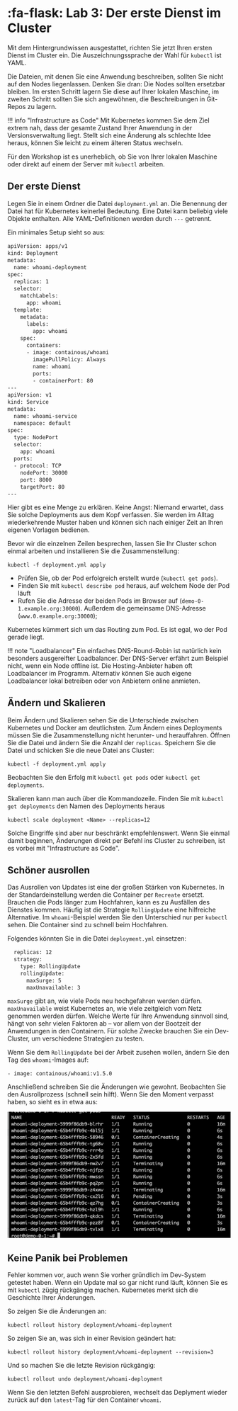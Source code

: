 # :fa-flask: Lab 3: Der erste Dienst im Cluster

Mit dem Hintergrundwissen ausgestattet, richten Sie jetzt Ihren ersten Dienst im Cluster ein. Die Auszeichnungssprache der Wahl für `kubectl` ist YAML.

Die Dateien, mit denen Sie eine Anwendung beschreiben, sollten Sie nicht auf den Nodes liegenlassen. Denken Sie dran: Die Nodes sollten ersetzbar bleiben.
Im ersten Schritt lagern Sie diese auf Ihrer lokalen Maschine, im zweiten Schritt sollten Sie sich angewöhnen, die Beschreibungen in Git-Repos zu lagern.

!!! info "Infrastructure as Code"
    Mit Kubernetes kommen Sie dem Ziel extrem nah, dass der gesamte Zustand Ihrer Anwendung in der Versionsverwaltung liegt. Stellt sich eine Änderung als schlechte Idee heraus, können Sie leicht zu einem älteren Status wechseln.

Für den Workshop ist es unerheblich, ob Sie von Ihrer lokalen Maschine oder direkt auf einem der Server mit `kubectl` arbeiten.

## Der erste Dienst

Legen Sie in einem Ordner die Datei `deployment.yml` an. Die Benennung der Datei hat für Kubernetes keinerlei Bedeutung. Eine Datei kann beliebig viele Objekte enthalten. Alle YAML-Definitionen werden durch `---` getrennt.

Ein minimales Setup sieht so aus:

```
apiVersion: apps/v1
kind: Deployment
metadata:
  name: whoami-deployment
spec:
  replicas: 1
  selector:
    matchLabels:
      app: whoami
  template:
    metadata:
      labels:
        app: whoami
    spec:
      containers:
      - image: containous/whoami
        imagePullPolicy: Always
        name: whoami
        ports:
        - containerPort: 80
---
apiVersion: v1
kind: Service
metadata:
  name: whoami-service
  namespace: default
spec:
  type: NodePort
  selector:
    app: whoami
  ports:
  - protocol: TCP
    nodePort: 30000
    port: 8000
    targetPort: 80
---
```

Hier gibt es eine Menge zu erklären. Keine Angst: Niemand erwartet, dass Sie solche Deployments aus dem Kopf verfassen. Sie werden im Alltag wiederkehrende Muster haben und können sich nach einiger Zeit an Ihren eigenen Vorlagen bedienen.

Bevor wir die einzelnen Zeilen besprechen, lassen Sie Ihr Cluster schon einmal arbeiten und installieren Sie die Zusammenstellung:

```
kubectl -f deployment.yml apply
```

* Prüfen Sie, ob der Pod erfolgreich erstellt wurde (`kubectl get pods`).
* Finden Sie mit `kubectl describe pod` heraus, auf welchem Node der Pod läuft
* Rufen Sie die Adresse der beiden Pods im Browser auf (`demo-0-1.example.org:30000`). Außerdem die gemeinsame DNS-Adresse (`www.0.example.org:30000`);

Kubernetes kümmert sich um das Routing zum Pod. Es ist egal, wo der Pod gerade liegt.

!!! note "Loadbalancer"
    Ein einfaches DNS-Round-Robin ist natürlich kein besonders ausgereifter Loadbalancer. Der DNS-Server erfährt zum Beispiel nicht, wenn ein Node offline ist. Die Hosting-Anbieter haben oft Loadbalancer im Programm. Alternativ können Sie auch eigene Loadbalancer lokal betreiben oder von Anbietern online anmieten.

## Ändern und Skalieren

Beim Ändern und Skalieren sehen Sie die Unterschiede zwischen Kubernetes und Docker am deutlichsten. Zum Ändern eines Deployments müssen Sie die Zusammenstellung nicht herunter- und herauffahren. Öffnen Sie die Datei und ändern Sie die Anzahl der `replicas`. Speichern Sie die Datei und schicken Sie die neue Datei ans Cluster:

```
kubectl -f deployment.yml apply
```

Beobachten Sie den Erfolg mit `kubectl get pods` oder `kubectl get deployments`.

Skalieren kann man auch über die Kommandozeile. Finden Sie mit `kubectl get deployments` den Namen des Deployments heraus

```
kubectl scale deployment <Name> --replicas=12
```

Solche Eingriffe sind aber nur beschränkt empfehlenswert. Wenn Sie einmal damit beginnen, Änderungen direkt per Befehl ins Cluster zu schreiben, ist es vorbei mit "Infrastructure as Code".

## Schöner ausrollen

Das Ausrollen von Updates ist eine der großen Stärken von Kubernetes. In der Standardeinstellung werden die Container per `Recreate` ersetzt. Brauchen die Pods länger zum Hochfahren, kann es zu Ausfällen des Dienstes kommen. Häufig ist die Strategie `RollingUpdate` eine hilfreiche Alternative. Im `whoami`-Beispiel werden Sie den Unterschied nur per `kubectl` sehen. Die Container sind zu schnell beim Hochfahren. 

Folgendes könnten Sie in die Datei `deployment.yml` einsetzen:

```
  replicas: 12
  strategy:
    type: RollingUpdate
    rollingUpdate:
      maxSurge: 5
      maxUnavailable: 3
```

`maxSurge` gibt an, wie viele Pods neu hochgefahren werden dürfen. `maxUnavailable` weist Kubernetes an, wie viele zeitgleich vom Netz genommen werden dürfen. Welche Werte für Ihre Anwendung sinnvoll sind, hängt von sehr vielen Faktoren ab – vor allem von der Bootzeit der Anwendungen in den Containern. Für solche Zwecke brauchen Sie ein Dev-Cluster, um verschiedene Strategien zu testen.

Wenn Sie dem `RollingUpdate` bei der Arbeit zusehen wollen, ändern Sie den Tag des `whoami`-Images auf:

```
- image: containous/whoami:v1.5.0
```

Anschließend schreiben Sie die Änderungen wie gewohnt. Beobachten Sie den Ausrollprozess (schnell sein hilft). Wenn Sie den Moment verpasst haben, so sieht es in etwa aus:

![ ](./rolling.png)

## Keine Panik bei Problemen

Fehler kommen vor, auch wenn Sie vorher gründlich im Dev-System getestet haben. Wenn ein Update mal so gar nicht rund läuft, können Sie es mit `kubectl` zügig rückgängig machen. Kubernetes merkt sich die Geschichte Ihrer Änderungen.

So zeigen Sie die Änderungen an:

```
kubectl rollout history deployment/whoami-deployment
```

So zeigen Sie an, was sich in einer Revision geändert hat:

```
kubectl rollout history deployment/whoami-deployment --revision=3
```

Und so machen Sie die letzte Revision rückgängig:

```
kubectl rollout undo deployment/whoami-deployment
```

Wenn Sie den letzten Befehl ausprobieren, wechselt das Deplyment wieder zurück auf den `latest`-Tag für den Container `whoami`.